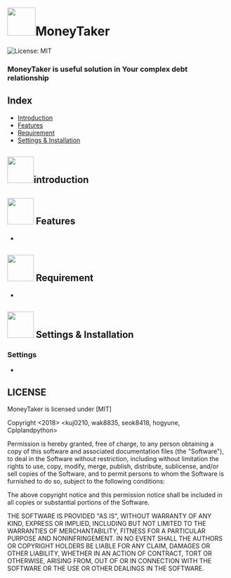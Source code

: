 # <img src="https://image.flaticon.com/icons/svg/138/138207.svg" width="64">MoneyTaker
![License: MIT](https://img.shields.io/github/license/mashape/apistatus.svg)



### MoneyTaker is useful solution in Your complex debt relationship

## Index
* [Introduction](#introduction)
* [Features](#-features)
* [Requirement](#requirement)
* [Settings & Installation](#settings--installation)


## <img src = "https://image.flaticon.com/icons/svg/46/46689.svg" width=60 >**introduction** 




## <img src = "https://image.flaticon.com/icons/svg/321/321777.svg" width=60 > **Features**

 - 


## <img src = "https://image.flaticon.com/icons/svg/715/715585.svg" width=60 > **Requirement**

 - 

## <img src = "https://image.flaticon.com/icons/svg/138/138849.svg" width=60 > **Settings & Installation**

### **Settings** 
-

## **LICENSE**
 
MoneyTaker is licensed under [MIT]
 
Copyright <2018> <kuj0210, wak8835, seok8418, hogyune, Cplplandpython>

Permission is hereby granted, free of charge, to any person obtaining a copy of this software and associated documentation files (the "Software"), to deal in the Software without restriction, including without limitation the rights to use, copy, modify, merge, publish, distribute, sublicense, and/or sell copies of the Software, and to permit persons to whom the Software is furnished to do so, subject to the following conditions:

The above copyright notice and this permission notice shall be included in all copies or substantial portions of the Software.

THE SOFTWARE IS PROVIDED "AS IS", WITHOUT WARRANTY OF ANY KIND, EXPRESS OR IMPLIED, INCLUDING BUT NOT LIMITED TO THE WARRANTIES OF MERCHANTABILITY, FITNESS FOR A PARTICULAR PURPOSE AND NONINFRINGEMENT. IN NO EVENT SHALL THE AUTHORS OR COPYRIGHT HOLDERS BE LIABLE FOR ANY CLAIM, DAMAGES OR OTHER LIABILITY, WHETHER IN AN ACTION OF CONTRACT, TORT OR OTHERWISE, ARISING FROM, OUT OF OR IN CONNECTION WITH THE SOFTWARE OR THE USE OR OTHER DEALINGS IN THE SOFTWARE.
